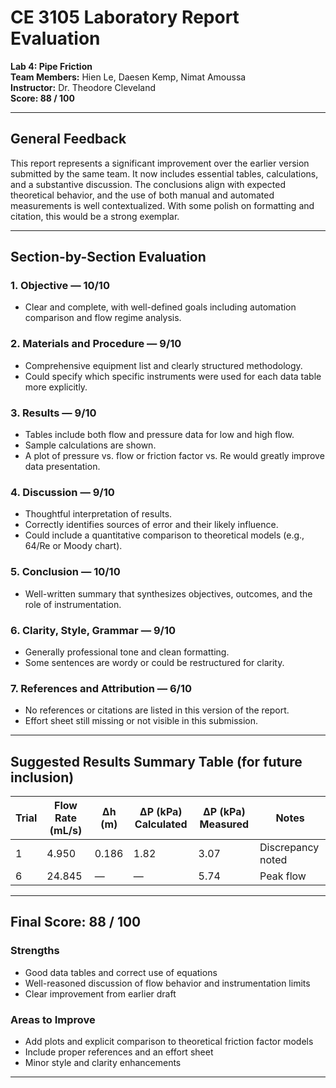 
# CE 3105 Laboratory Report Evaluation  
**Lab 4: Pipe Friction**  
**Team Members:** Hien Le, Daesen Kemp, Nimat Amoussa  
**Instructor:** Dr. Theodore Cleveland  
**Score: 88 / 100**

---

## General Feedback

This report represents a significant improvement over the earlier version submitted by the same team. It now includes essential tables, calculations, and a substantive discussion. The conclusions align with expected theoretical behavior, and the use of both manual and automated measurements is well contextualized. With some polish on formatting and citation, this would be a strong exemplar.

---

## Section-by-Section Evaluation

### 1. **Objective** — **10/10**
- Clear and complete, with well-defined goals including automation comparison and flow regime analysis.

### 2. **Materials and Procedure** — **9/10**
- Comprehensive equipment list and clearly structured methodology.
- Could specify which specific instruments were used for each data table more explicitly.

### 3. **Results** — **9/10**
- Tables include both flow and pressure data for low and high flow.
- Sample calculations are shown.
- A plot of pressure vs. flow or friction factor vs. Re would greatly improve data presentation.

### 4. **Discussion** — **9/10**
- Thoughtful interpretation of results.
- Correctly identifies sources of error and their likely influence.
- Could include a quantitative comparison to theoretical models (e.g., 64/Re or Moody chart).

### 5. **Conclusion** — **10/10**
- Well-written summary that synthesizes objectives, outcomes, and the role of instrumentation.

### 6. **Clarity, Style, Grammar** — **9/10**
- Generally professional tone and clean formatting.
- Some sentences are wordy or could be restructured for clarity.

### 7. **References and Attribution** — **6/10**
- No references or citations are listed in this version of the report.
- Effort sheet still missing or not visible in this submission.

---

## Suggested Results Summary Table (for future inclusion)

| Trial | Flow Rate (mL/s) | Δh (m) | ΔP (kPa) Calculated | ΔP (kPa) Measured | Notes                  |
|-------|------------------|--------|----------------------|-------------------|------------------------|
| 1     | 4.950            | 0.186  | 1.82                 | 3.07              | Discrepancy noted      |
| 6     | 24.845           | —      | —                    | 5.74              | Peak flow              |

---

## Final Score: **88 / 100**

### **Strengths**
- Good data tables and correct use of equations
- Well-reasoned discussion of flow behavior and instrumentation limits
- Clear improvement from earlier draft

### **Areas to Improve**
- Add plots and explicit comparison to theoretical friction factor models
- Include proper references and an effort sheet
- Minor style and clarity enhancements

---

